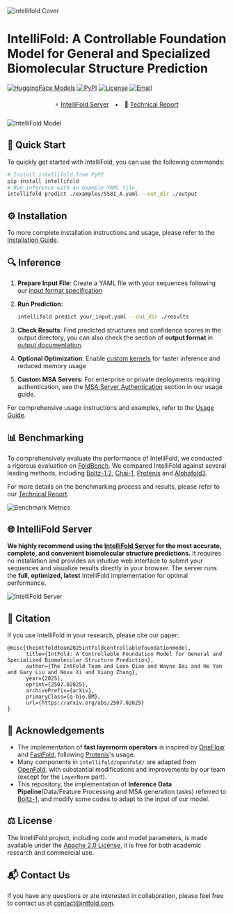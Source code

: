 ![intellifold Cover](assets/intellifold-cover.png)

# IntelliFold: A Controllable Foundation Model for General and Specialized Biomolecular Structure Prediction
[![HuggingFace Models](https://img.shields.io/badge/%F0%9F%A4%97%20HuggingFace-Models-yellow)](https://huggingface.co/intelligenAI/intellifold)
[![PyPI](https://img.shields.io/pypi/v/intellifold)](https://pypi.org/project/intellifold/)
[![License](https://img.shields.io/badge/license-Apache%202.0-blue)](LICENSE)
[![Email](https://img.shields.io/badge/Email-Contact-lightgrey?logo=gmail)](#contact-us)


<div align="center" style="margin: 20px 0;">
  <span style="margin: 0 10px;">⚡ <a href="https://server.intfold.com">IntelliFold Server</a></span>
  &bull; <span style="margin: 0 10px;">📄 <a href="https://arxiv.org/abs/2507.02025">Technical Report</a></span>
</div>


![IntelliFold Model](assets/Intellifold-Model-Arc.png)


## 🚀 Quick Start

To quickly get started with IntelliFold, you can use the following commands:
```bash
# Install intellifold from PyPI
pip install intellifold
# Run inference with an example YAML file
intellifold predict ./examples/5S8I_A.yaml --out_dir ./output
```

## ⚙️ Installation

To more complete installation instructions and usage, please refer to the [Installation Guide](docs/installation.md).


## 🔍 Inference

1. **Prepare Input File**: Create a YAML file with your sequences following our [input format specification](docs/input_yaml_format.md)

2. **Run Prediction**:
   ```bash
   intellifold predict your_input.yaml --out_dir ./results
   ```

3. **Check Results**: Find predicted structures and confidence scores in the output directory, you can also check the section of **output format** in [output documentation](docs/input_yaml_format.md#output-format).

4. **Optional Optimization**: Enable [custom kernels](docs/kernels.md) for faster inference and reduced memory usage

5. **Custom MSA Servers**: For enterprise or private deployments requiring authentication, see the [MSA Server Authentication](docs/usage.md#msa-server-authentication) section in our usage guide.

For comprehensive usage instructions and examples, refer to the [Usage Guide](docs/usage.md).


## 📊 Benchmarking
To comprehensively evaluate the performance of IntelliFold, we conducted a rigorous evaluation on [FoldBench](https://github.com/BEAM-Labs/FoldBench). We compared IntelliFold against several leading methods, including [Boltz-1,2](https://github.com/jwohlwend/boltz), [Chai-1](https://github.com/chaidiscovery/chai-lab), [Protenix](https://github.com/bytedance/Protenix) and [Alphafold3](https://github.com/google-deepmind/alphafold3).

For more details on the benchmarking process and results, please refer to our [Technical Report](https://arxiv.org/abs/2507.02025).

![Benchmark Metrics](assets/intellifold_metrics.png)


## 🌐 IntelliFold Server

**We highly recommend using the [IntelliFold Server](https://server.intfold.com) for the most accurate, complete, and convenient biomolecular structure predictions.** It requires no installation and provides an intuitive web interface to submit your sequences and visualize results directly in your browser. The server runs the **full, optimized, latest** IntelliFold implementation for optimal performance.

![IntelliFold Server](assets/intellifold-server-screenshot.png)


## 📜 Citation

If you use IntelliFold in your research, please cite our paper:

```
@misc{theintfoldteam2025intfoldcontrollablefoundationmodel,
      title={IntFold: A Controllable Foundation Model for General and Specialized Biomolecular Structure Prediction}, 
      author={The IntFold Team and Leon Qiao and Wayne Bai and He Yan and Gary Liu and Nova Xi and Xiang Zhang},
      year={2025},
      eprint={2507.02025},
      archivePrefix={arXiv},
      primaryClass={q-bio.BM},
      url={https://arxiv.org/abs/2507.02025}
}
```


## 🔗 Acknowledgements

- The implementation of **fast layernorm operators** is inspired by [OneFlow](https://github.com/Oneflow-Inc/oneflow) and [FastFold](https://github.com/hpcaitech/FastFold), following [Protenix](https://github.com/bytedance/Protenix)'s usage. 
- Many components in `intellifold/openfold/` are adapted from [OpenFold](https://github.com/aqlaboratory/openfold), with substantial modifications and improvements by our team (except for the `LayerNorm` part).  
- This repository, the implementation of **Inference Data Pipeline**(Data/Feature Processing and MSA generation tasks) referred to [Boltz-1](https://github.com/jwohlwend/boltz), and modify some codes to adapt to the input of our model.



## ⚖️ License

The IntelliFold project, including code and model parameters, is made available under the [Apache 2.0 License](./LICENSE), it is free for both academic research and commercial use.

## 📬 Contact Us

If you have any questions or are interested in collaboration, please feel free to contact us at contact@intfold.com.
